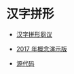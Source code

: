 # 汉字拼形
* [汉字拼形芻议](proprosal.md)
* [2017 年概念演示版](https://github.com/accelon/hzpx/releases/download/legacy2017/hzpx-2017.zip)

* [源代码](https://github.com/yapcheahshen/https://github.com/yapcheahshen/codemirror-kage)